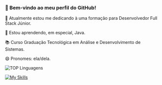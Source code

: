 ### 👋 Bem-vindo ao meu perfil do GitHub!

🔭 Atualmente estou me dedicando à uma formação para Desenvolvedor Full Stack Júnior.

🌱 Estou aprendendo, em especial, Java.

📚 Curso Graduação Tecnológica em Análise e Desenvolvimento de Sistemas.

😄 Pronomes: ela/dela.

![TOP Linguagens](https://github-readme-stats.vercel.app/api/top-langs/?username=cristinasstemmer&layout=compact&theme=dracula)

[![My Skills](https://skillicons.dev/icons?i=java,js,ts,nodejs,html,css&perline=5)](https://skillicons.dev)

